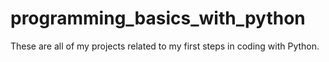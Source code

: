 # programming_basics_with_python
These are all of my projects related to my first steps in coding with Python. 
